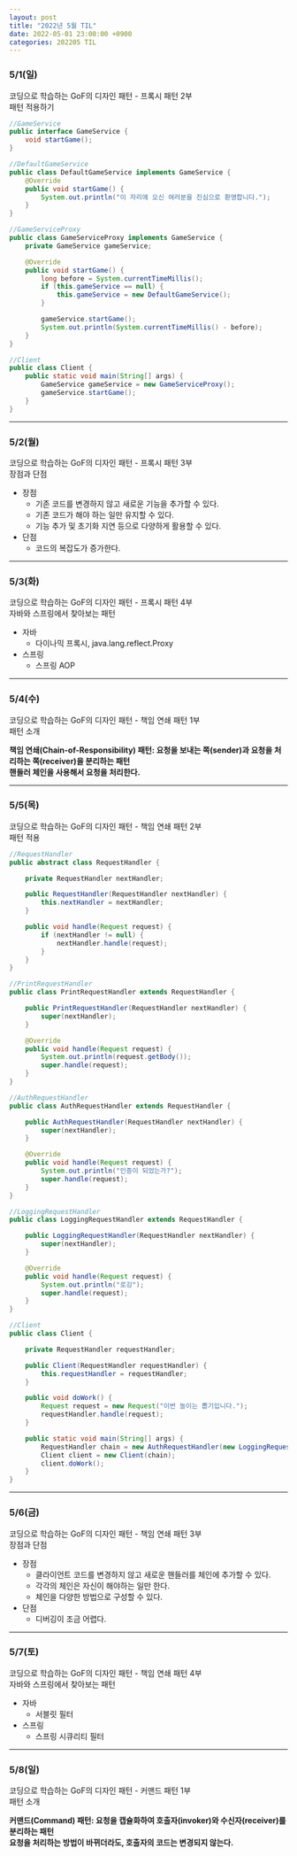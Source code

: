 ```yaml
---
layout: post
title: "2022년 5월 TIL"
date: 2022-05-01 23:00:00 +0900
categories: 202205 TIL
---
```


### 5/1(일)

코딩으로 학습하는 GoF의 디자인 패턴 - 프록시 패턴 2부<br/>
패턴 적용하기

```java
//GameService
public interface GameService {
    void startGame();
}
```

```java
//DefaultGameService
public class DefaultGameService implements GameService {
    @Override
    public void startGame() {
        System.out.println("이 자리에 오신 여러분을 진심으로 환영합니다.");
    }
}
```

```java
//GameServiceProxy
public class GameServiceProxy implements GameService {
    private GameService gameService;

    @Override
    public void startGame() {
        long before = System.currentTimeMillis();
        if (this.gameService == null) {
            this.gameService = new DefaultGameService();
        }

        gameService.startGame();
        System.out.println(System.currentTimeMillis() - before);
    }
}
```

```java
//Client
public class Client {
    public static void main(String[] args) {
        GameService gameService = new GameServiceProxy();
        gameService.startGame();
    }
}
```

---

### 5/2(월)

코딩으로 학습하는 GoF의 디자인 패턴 - 프록시 패턴 3부<br/>
장점과 단점

-   장점
    -   기존 코드를 변경하지 않고 새로운 기능을 추가할 수 있다.
    -   기존 코드가 해야 하는 일만 유지할 수 있다.
    -   기능 추가 및 초기화 지연 등으로 다양하게 활용할 수 있다.
-   단점
    -   코드의 복잡도가 증가한다.

---

### 5/3(화)

코딩으로 학습하는 GoF의 디자인 패턴 - 프록시 패턴 4부<br/>
자바와 스프링에서 찾아보는 패턴

-   자바
    -   다이나믹 프록시, java.lang.reflect.Proxy
-   스프링
    -   스프링 AOP

---

### 5/4(수)

코딩으로 학습하는 GoF의 디자인 패턴 - 책임 연쇄 패턴 1부<br/>
패턴 소개

**책임 연쇄(Chain-of-Responsibility) 패턴: 요청을 보내는 쪽(sender)과 요청을 처리하는 쪽(receiver)을 분리하는 패턴<br/>
핸들러 체인을 사용해서 요청을 처리한다.**

---

### 5/5(목)

코딩으로 학습하는 GoF의 디자인 패턴 - 책임 연쇄 패턴 2부<br/>
패턴 적용

```java
//RequestHandler
public abstract class RequestHandler {

    private RequestHandler nextHandler;

    public RequestHandler(RequestHandler nextHandler) {
        this.nextHandler = nextHandler;
    }

    public void handle(Request request) {
        if (nextHandler != null) {
            nextHandler.handle(request);
        }
    }
}
```

```java
//PrintRequestHandler
public class PrintRequestHandler extends RequestHandler {

    public PrintRequestHandler(RequestHandler nextHandler) {
        super(nextHandler);
    }

    @Override
    public void handle(Request request) {
        System.out.println(request.getBody());
        super.handle(request);
    }
}
```

```java
//AuthRequestHandler
public class AuthRequestHandler extends RequestHandler {

    public AuthRequestHandler(RequestHandler nextHandler) {
        super(nextHandler);
    }

    @Override
    public void handle(Request request) {
        System.out.println("인증이 되었는가?");
        super.handle(request);
    }
}
```

```java
//LoggingRequestHandler
public class LoggingRequestHandler extends RequestHandler {

    public LoggingRequestHandler(RequestHandler nextHandler) {
        super(nextHandler);
    }

    @Override
    public void handle(Request request) {
        System.out.println("로깅");
        super.handle(request);
    }
}
```

```java
//Client
public class Client {

    private RequestHandler requestHandler;

    public Client(RequestHandler requestHandler) {
        this.requestHandler = requestHandler;
    }

    public void doWork() {
        Request request = new Request("이번 놀이는 뽑기입니다.");
        requestHandler.handle(request);
    }

    public static void main(String[] args) {
        RequestHandler chain = new AuthRequestHandler(new LoggingRequestHandler(new PrintRequestHandler(null)));
        Client client = new Client(chain);
        client.doWork();
    }
}
```

---

### 5/6(금)

코딩으로 학습하는 GoF의 디자인 패턴 - 책임 연쇄 패턴 3부<br/>
장점과 단점

-   장점
    -   클라이언트 코드를 변경하지 않고 새로운 핸들러를 체인에 추가할 수 있다.
    -   각각의 체인은 자신이 해야하는 일만 한다.
    -   체인을 다양한 방법으로 구성할 수 있다.
-   단점
    -   디버깅이 조금 어렵다.

---

### 5/7(토)

코딩으로 학습하는 GoF의 디자인 패턴 - 책임 연쇄 패턴 4부<br/>
자바와 스프링에서 찾아보는 패턴

-   자바
    -   서블릿 필터
-   스프링
    -   스프링 시큐리티 필터

---

### 5/8(일)

코딩으로 학습하는 GoF의 디자인 패턴 - 커맨드 패턴 1부<br/>
패턴 소개

**커맨드(Command) 패턴: 요청을 캡슐화하여 호출자(invoker)와 수신자(receiver)를 분리하는 패턴<br/>
요청을 처리하는 방법이 바뀌더라도, 호출자의 코드는 변경되지 않는다.**
